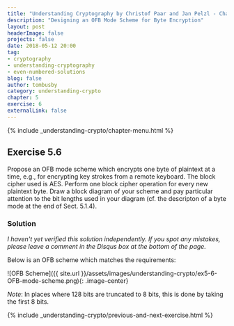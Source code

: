 ```yaml
---
title: "Understanding Cryptography by Christof Paar and Jan Pelzl - Chapter 5 Solutions - Ex5.6"
description: "Designing an OFB Mode Scheme for Byte Encryption"
layout: post
headerImage: false
projects: false
date: 2018-05-12 20:00
tag:
- cryptography
- understanding-cryptography
- even-numbered-solutions
blog: false
author: tombusby
category: understanding-crypto
chapter: 5
exercise: 6
externalLink: false
---
```


{% include _understanding-crypto/chapter-menu.html %}

## Exercise 5.6

Propose an OFB mode scheme which encrypts one byte of plaintext at a time, e.g., for encrypting key strokes from a remote keyboard. The block cipher used is AES. Perform one block cipher operation for every new plaintext byte. Draw a block diagram of your scheme and pay particular attention to the bit lengths used in your diagram (cf. the descripton of a byte mode at the end of Sect. 5.1.4).

### Solution

*I haven't yet verified this solution independently. If you spot any mistakes, please leave a comment in the Disqus box at the bottom of the page.*

Below is an OFB scheme which matches the requirements:

![OFB Scheme]({{ site.url }}/assets/images/understanding-crypto/ex5-6-OFB-mode-scheme.png){: .image-center}

*Note*: In places where 128 bits are truncated to 8 bits, this is done by taking the first 8 bits.

{% include _understanding-crypto/previous-and-next-exercise.html %}
